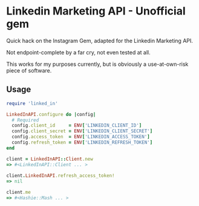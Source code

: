 # Linkedin Marketing API - Unofficial gem

Quick hack on the Instagram Gem, adapted for the Linkedin Marketing API.

Not endpoint-complete by a far cry, not even tested at all.

This works for my purposes currently, but is obviously a use-at-own-risk piece of software.

## Usage

```ruby
require 'linked_in'

LinkedInAPI.configure do |config|
  # Required
  config.client_id     = ENV['LINKEDIN_CLIENT_ID']
  config.client_secret = ENV['LINKEDIN_CLIENT_SECRET']
  config.access_token  = ENV['LINKEDIN_ACCESS_TOKEN']
  config.refresh_token = ENV['LINKEDIN_REFRESH_TOKEN']
end

client = LinkedInAPI::Client.new
=> #<LinkedInAPI::Client ... >
  
client.LinkedInAPI.refresh_access_token!
=> nil

client.me
=> #<Hashie::Mash ... >
```
